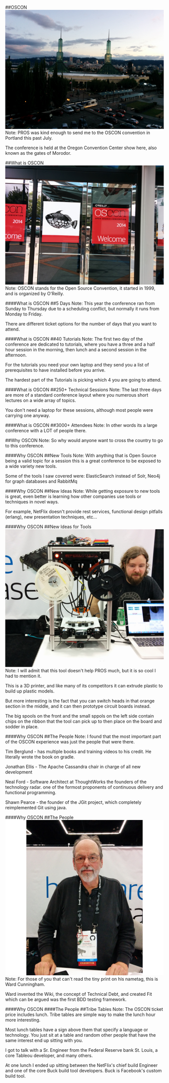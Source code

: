 ##OSCON
![](images/OSCON/conventionCenter.jpg) 
Note: PROS was kind enough to send me to the OSCON convention in Portland this past July. 

The conference is held at the Oregon Convention Center show here, also known as the gates of Morodor.


##What is OSCON
![](images/OSCON/OsconFrontDoor.jpg) 
Note: OSCON stands for the Open Source Convention, it started in 1999, and is organized by O'Reilly.


####What is OSCON
##5 Days
Note: This year the conference ran from Sunday to Thursday due to a scheduling conflict, but normally it runs from Monday to Friday. 

There are different ticket options for the number of days that you want to attend.


####What is OSCON
##40 Tutorials
Note: The first two day of the conference are dedicated to tutorials, 
where you have a three and a half hour session in the morning, 
then lunch and a second session in the afternoon. 

For the tutorials you need your own laptop and they send you a list of prerequisites to have installed before you arrive.

The hardest part of the Tutorials is picking which 4 you are going to attend. 


####What is OSCON
##250+ Technical Sessions
Note: The last three days are more of a standard conference layout where you numerous short lectures on a wide array of topics. 

You don't need a laptop for these sessions, although most people were carrying one anyway. 


####What is OSCON
##3000+ Attendees
Note: In other words its a large conference with a LOT of people there.


##Why OSCON
Note: So why would anyone want to cross the country to go to this conference.


####Why OSCON
##New Tools
Note: With anything that is Open Source being a valid topic for a session this is a great conference to be exposed to a wide variety new tools.

Some of the tools I saw covered were: ElasticSearch instead of Solr, Neo4j for graph databases and RabbitMq


####Why OSCON
##New Ideas
Note: While getting exposure to new tools is great, even better is learning how other companies use tools or techniques in novel ways.

For example, NetFlix doesn't provide rest services, functional design pitfalls (erlang), new presentation techniques, etc...


####Why OSCON
##New Ideas for Tools
![](images/OSCON/ElectronicPrinter-cropped.jpg) 
Note: I will admit that this tool doesn't help PROS much, but it is so cool I had to mention it.

This is a 3D printer, and like many of its competitors it can extrude plastic to build up plastic models. 

But more interesting is the fact that you can switch heads in that orange section in the middle, and it can then prototype circuit boards instead. 

The big spools on the front and the small sppols on the left side contain chips on the ribbon that the tool can pick up to then place on the board and sodder in place.


####Why OSCON
##The People
Note: I found that the most important part of the OSCON experience was just the people that were there.  

Tim Berglund - has multiple books and training videos to his credit.  He literally wrote the book on gradle.

Jonathan Ellis - The Apache Cassandra chair in charge of all new development

Neal Ford - Software Architect at ThoughtWorks the founders of the technology radar.  one of the formost proponents of continuous delivery and functional programming.

Shawn Pearce - the founder of the JGit project, which completely reimplemented Git using java.


####Why OSCON
##The People
![](images/OSCON/ward-resized.jpg) 
Note: For those of you that can't read the tiny print on his nametag, this is Ward Cunningham. 

Ward invented the Wiki, the concept of Technical Debt, and created Fit which can be argued was the first BDD testing framework. 


####Why OSCON
####The People
##Tribe Tables
Note: The OSCON ticket price includes lunch. Tribe tables are simple way to make the lunch hour more interesting.

Most lunch tables have a sign above them that specify a language or technology.  You just sit at a table and random other people that have the same interest end up sitting with you.

I got to talk with a Sr. Engineer from the Federal Reserve bank St. Louis, a core Tableou developer, and many others.

At one lunch I ended up sitting between the NetFlix's chief build Engineer and one of the core Buck build tool developers.  Buck is Facebook's custom build tool.

